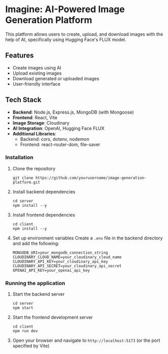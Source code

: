 # Imagine: AI-Powered Image Generation Platform

This platform allows users to create, upload, and download images with the help of AI, specifically using Hugging Face's FLUX model.

## Features

- Create images using AI
- Upload existing images
- Download generated or uploaded images
- User-friendly interface

## Tech Stack
- **Backend**: Node.js, Express.js, MongoDB (with Mongoose)
- **Frontend**: React, Vite
- **Image Storage**: Cloudinary
- **AI Integration**: OpenAI, Hugging Face FLUX
- **Additional Libraries**: 
  - Backend: cors, dotenv, nodemon
  - Frontend: react-router-dom, file-saver

### Installation

1. Clone the repository
   ```
   git clone https://github.com/yourusername/image-generation-platform.git
   ```

2. Install backend dependencies
   ```
   cd server
   npm install --y
   ```

3. Install frontend dependencies
   ```
   cd client
   npm install --y
   ```

4. Set up environment variables
   Create a `.env` file in the backend directory and add the following:
   ```
   MONGODB_URI=your_mongodb_connection_string
   CLOUDINARY_CLOUD_NAME=your_cloudinary_cloud_name
   CLOUDINARY_API_KEY=your_cloudinary_api_key
   CLOUDINARY_API_SECRET=your_cloudinary_api_secret
   OPENAI_API_KEY=your_openai_api_key
   ```

### Running the application

1. Start the backend server
   ```
   cd server
   npm start
   ```

2. Start the frontend development server
   ```
   cd client
   npm run dev
   ```

3. Open your browser and navigate to `http://localhost:5173` (or the port specified by Vite)
